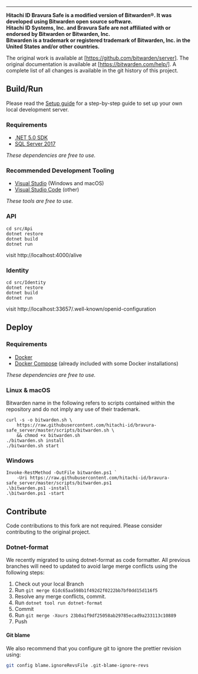 -------------------

**Hitachi ID Bravura Safe is a modified version of Bitwarden®. It was developed using Bitwarden open source software.  
Hitachi ID Systems, Inc. and Bravura Safe are not affiliated with or endorsed by Bitwarden or Bitwarden, Inc.  
Bitwarden is a trademark or registered trademark of Bitwarden, Inc. in the United States and/or other countries.**


The original work is available at [https://github.com/bitwarden/server]. 
The original documentation is available at [https://bitwarden.com/help/].
A complete list of all changes is available in the git history of this project.


## Build/Run

Please read the [Setup guide](https://github.comhitachi-id/bravura-safe_server/blob/master/SETUP.md) for a step-by-step guide to set up your own local development server.

### Requirements

- [.NET 5.0 SDK](https://dotnet.microsoft.com/download)
- [SQL Server 2017](https://docs.microsoft.com/en-us/sql/index)

*These dependencies are free to use.*

### Recommended Development Tooling

- [Visual Studio](https://www.visualstudio.com/vs/) (Windows and macOS)
- [Visual Studio Code](https://code.visualstudio.com/) (other)

*These tools are free to use.*

### API

```
cd src/Api
dotnet restore
dotnet build
dotnet run
```

visit http://localhost:4000/alive

### Identity

```
cd src/Identity
dotnet restore
dotnet build
dotnet run
```

visit http://localhost:33657/.well-known/openid-configuration

## Deploy


### Requirements

- [Docker](https://www.docker.com/community-edition#/download)
- [Docker Compose](https://docs.docker.com/compose/install/) (already included with some Docker installations)

*These dependencies are free to use.*

### Linux & macOS

Bitwarden name in the following refers to scripts contained within the repository and do not imply any use of their trademark.

```
curl -s -o bitwarden.sh \
    https://raw.githubusercontent.com/hitachi-id/bravura-safe_server/master/scripts/bitwarden.sh \
    && chmod +x bitwarden.sh
./bitwarden.sh install
./bitwarden.sh start
```

### Windows

```
Invoke-RestMethod -OutFile bitwarden.ps1 `
    -Uri https://raw.githubusercontent.com/hitachi-id/bravura-safe_server/master/scripts/bitwarden.ps1
.\bitwarden.ps1 -install
.\bitwarden.ps1 -start
```

## Contribute

Code contributions to this fork are not required.  Please consider contributing to the original project.


### Dotnet-format

We recently migrated to using dotnet-format as code formatter. All previous branches will need to updated to avoid large merge conflicts using the following steps:

1. Check out your local Branch
2. Run `git merge 61dc65aa598b1f492d2f0222bb7bf0dd15d116f5`
3. Resolve any merge conflicts, commit.
4. Run `dotnet tool run dotnet-format`
5. Commit
6. Run `git merge -Xours 23b0a1f9df25058ab29785ecad9a233113c10889`
7. Push

#### Git blame

We also recommend that you configure git to ignore the prettier revision using:

```bash
git config blame.ignoreRevsFile .git-blame-ignore-revs
```
